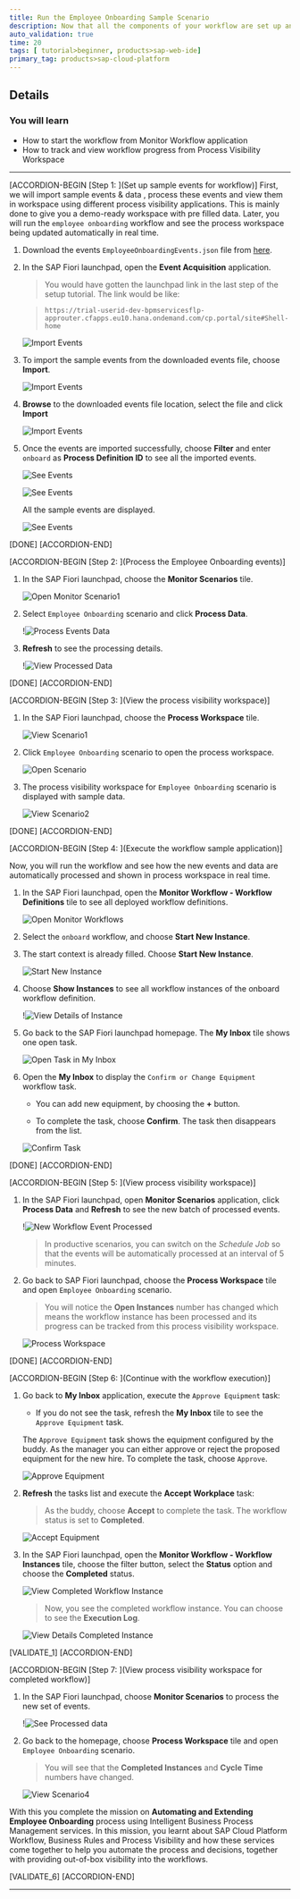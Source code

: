 ```yaml
---
title: Run the Employee Onboarding Sample Scenario
description: Now that all the components of your workflow are set up and the business rules are integrated, run your workflow.
auto_validation: true
time: 20
tags: [ tutorial>beginner, products>sap-web-ide]
primary_tag: products>sap-cloud-platform
---
```



## Details
### You will learn
  - How to start the workflow from Monitor Workflow application
  - How to track and view workflow progress from Process Visibility Workspace
---

[ACCORDION-BEGIN [Step 1: ](Set up sample events for workflow)]
First, we will import sample events & data , process these events and view them in workspace using different process visibility applications. This is mainly done to give you a demo-ready workspace with pre filled data. Later, you will run the `employee onboarding` workflow and see the process workspace being updated automatically in real time.

1. Download the events `EmployeeOnboardingEvents.json` file from [here](https://github.com/SAP-samples/cloud-process-visibility/releases/download/1.0.0/Employee_OnboardingEvents.json).

2. In the SAP Fiori launchpad, open the **Event Acquisition** application.

    >You would have gotten the launchpad link in the last step of the setup tutorial. The link would be like:  

    > `https://trial-userid-dev-bpmservicesflp-approuter.cfapps.eu10.hana.ondemand.com/cp.portal/site#Shell-home`

    ![Import Events](eventaquisition_1.png)

3. To import the sample events from the downloaded events file, choose **Import**.

    ![Import Events](eventaquisition_2.png)

4. **Browse** to the downloaded events file location, select the file and click **Import**

    ![Import Events](importevents.png)

5. Once the events are imported successfully, choose **Filter** and enter `onboard` as **Process Definition ID** to see all the imported events.

    ![See Events](eventaquisition_3.png)

    ![See Events](eventaquisition_4.png)

    All the sample events are displayed.

    ![See Events](eventaquisition_5.png)

[DONE]
[ACCORDION-END]

[ACCORDION-BEGIN [Step 2: ](Process the Employee Onboarding events)]

1. In the SAP Fiori launchpad, choose the **Monitor Scenarios** tile.

    ![Open Monitor Scenario1](monitorscenario.png)

2. Select `Employee Onboarding` scenario and click **Process Data**.

    !![Process Events Data](processdata.png)

3. **Refresh** to see the processing details.

    !![View Processed Data](processeddata.png)

[DONE]
[ACCORDION-END]

[ACCORDION-BEGIN [Step 3: ](View the process visibility workspace)]

1. In the SAP Fiori launchpad, choose the **Process Workspace** tile.

    ![View Scenario1](viewscenario.png)

2. Click `Employee Onboarding` scenario to open the process workspace.

    ![Open Scenario](openscenarioworkspace.png)

3. The process visibility workspace for `Employee Onboarding` scenario is displayed with sample data.

    ![View Scenario2](viewscenario_2.png)

[DONE]
[ACCORDION-END]


[ACCORDION-BEGIN [Step 4: ](Execute the workflow sample application)]

Now, you will run the workflow and see how the new events and data are automatically processed and shown in process workspace in real time.

1. In the SAP Fiori launchpad, open the **Monitor Workflow - Workflow Definitions** tile to see all deployed workflow definitions.

    ![Open Monitor Workflows](monitor-workflow.png)

2. Select the `onboard` workflow, and choose **Start New Instance**.

3. The start context is already filled. Choose **Start New Instance**.

    ![Start New Instance](start-new-instance-json.png)

4. Choose **Show Instances** to see all workflow instances of the onboard workflow definition.

    !![View Details of Instance](workflow-instance-1.png)

5. Go back to the SAP Fiori launchpad homepage. The **My Inbox** tile shows one open task.

    ![Open Task in My Inbox](open-task.png)

6. Open the **My Inbox** to display the `Confirm or Change Equipment` workflow task.

    - You can add new equipment, by choosing the **+** button.

    - To complete the task, choose **Confirm**. The task then disappears from the list.

    ![Confirm Task](confirm-equipment.png)

[DONE]
[ACCORDION-END]

[ACCORDION-BEGIN [Step 5: ](View process visibility workspace)]

1. In the SAP Fiori launchpad, open **Monitor Scenarios** application, click **Process Data** and **Refresh** to see the new batch of processed events.

    !![New Workflow Event Processed](processworkflowevents.png)

    > In productive scenarios, you can switch on the *Schedule Job* so that the events will be automatically processed at an interval of 5 minutes.

2. Go back to SAP Fiori launchpad, choose the **Process Workspace** tile and open `Employee Onboarding` scenario.

    > You will notice the **Open Instances** number has changed which means the workflow instance has been processed and its progress can be tracked from this process visibility workspace.

    ![Process Workspace](viewscenario_3.png)    

[DONE]
[ACCORDION-END]

[ACCORDION-BEGIN [Step 6: ](Continue with the workflow execution)]

1. Go back to **My Inbox** application, execute the `Approve Equipment` task:

    - If you do not see the task, refresh the **My Inbox** tile to see the `Approve Equipment` task.

    The `Approve Equipment` task shows the equipment configured by the buddy. As the manager you can either approve or reject the proposed equipment for the new hire. To complete the task, choose `Approve`.

    ![Approve Equipment](approve-equipment.png)

2. **Refresh** the tasks list and execute the **Accept Workplace** task:

    > As the buddy, choose **Accept** to complete the task. The workflow status is set to **Completed**.

    ![Accept Equipment](accept-equipment.png)

3. In the SAP Fiori launchpad, open the **Monitor Workflow - Workflow Instances** tile, choose the filter button, select the **Status** option and choose the **Completed** status.

    ![View Completed Workflow Instance](instance-filter-1.png)

    >Now, you see the completed workflow instance. You can choose to see the **Execution Log**.

    ![View Details Completed Instance](completed-instance2.png)

[VALIDATE_1]
[ACCORDION-END]

[ACCORDION-BEGIN [Step 7: ](View process visibility workspace for completed workflow)]

1. In the SAP Fiori launchpad, choose **Monitor Scenarios** to process the new set of events.

    !![See Processed data](processeddata_2.png)

2. Go back to the homepage, choose **Process Workspace** tile and open `Employee Onboarding` scenario.

    >You will see that the **Completed Instances** and **Cycle Time** numbers have changed.

    ![View Scenario4](viewscenario_4.png)

With this you complete the mission on **Automating and Extending Employee Onboarding** process using Intelligent Business Process Management services. In this mission, you learnt about SAP Cloud Platform Workflow, Business Rules and Process Visibility and how these services come together to help you automate the process and decisions, together with providing out-of-box visibility into the workflows.

[VALIDATE_6]
[ACCORDION-END]

---

